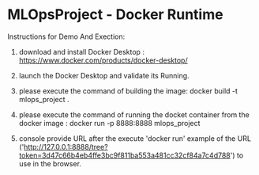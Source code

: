 # MLOpsProject - Docker Runtime

Instructions for Demo And Exection:

1) download and install Docker Desktop : https://www.docker.com/products/docker-desktop/

2) launch the Docker Desktop and validate its Running.

3) please execute the command of building the image: docker build -t mlops_project .

4) please execute the command of running the docket container from the docker image : docker run -p 8888:8888 mlops_project

5) console provide URL after the execute  'docker run' example of the URL ('http://127.0.0.1:8888/tree?token=3d47c66b4eb4ffe3bc9f811ba553a481cc32cf84a7c4d788') to use in the browser.

